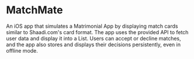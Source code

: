 # MatchMate
An iOS app that simulates a Matrimonial App by displaying match cards similar to Shaadi.com's card format. The app 
uses the provided API to fetch user data and display it into a List. Users can accept or
decline matches, and the app also stores and displays their decisions persistently, even in
offline mode.

